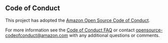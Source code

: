 ## Code of Conduct

This project has adopted the [Amazon Open Source Code of Conduct](https://aws.github.io/code-of-conduct).

For more information see the [Code of Conduct FAQ](https://aws.github.io/code-of-conduct-faq) or contact opensource-codeofconduct@amazon.com with any additional questions or comments.